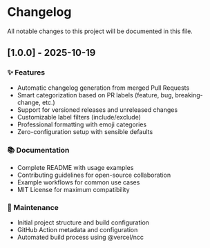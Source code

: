 # Changelog

All notable changes to this project will be documented in this file.

## [1.0.0] - 2025-10-19

### ✨ Features

- Automatic changelog generation from merged Pull Requests
- Smart categorization based on PR labels (feature, bug, breaking-change, etc.)
- Support for versioned releases and unreleased changes
- Customizable label filters (include/exclude)
- Professional formatting with emoji categories
- Zero-configuration setup with sensible defaults

### 📚 Documentation

- Complete README with usage examples
- Contributing guidelines for open-source collaboration
- Example workflows for common use cases
- MIT License for maximum compatibility

### 🔧 Maintenance

- Initial project structure and build configuration
- GitHub Action metadata and configuration
- Automated build process using @vercel/ncc

